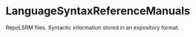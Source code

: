 # LanguageSyntaxReferenceManuals
RepoLSRM files. Syntactic information stored in an expository format.






